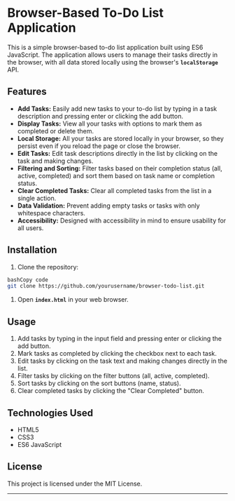 # **Browser-Based To-Do List Application**

This is a simple browser-based to-do list application built using ES6 JavaScript. The application allows users to manage their tasks directly in the browser, with all data stored locally using the browser's **`localStorage`** API.

## **Features**

- **Add Tasks:** Easily add new tasks to your to-do list by typing in a task description and pressing enter or clicking the add button.
- **Display Tasks:** View all your tasks with options to mark them as completed or delete them.
- **Local Storage:** All your tasks are stored locally in your browser, so they persist even if you reload the page or close the browser.
- **Edit Tasks:** Edit task descriptions directly in the list by clicking on the task and making changes.
- **Filtering and Sorting:** Filter tasks based on their completion status (all, active, completed) and sort them based on task name or completion status.
- **Clear Completed Tasks:** Clear all completed tasks from the list in a single action.
- **Data Validation:** Prevent adding empty tasks or tasks with only whitespace characters.
- **Accessibility:** Designed with accessibility in mind to ensure usability for all users.

## **Installation**

1. Clone the repository:

```bash
bashCopy code
git clone https://github.com/yourusername/browser-todo-list.git

```

1. Open **`index.html`** in your web browser.

## **Usage**

1. Add tasks by typing in the input field and pressing enter or clicking the add button.
2. Mark tasks as completed by clicking the checkbox next to each task.
3. Edit tasks by clicking on the task text and making changes directly in the list.
4. Filter tasks by clicking on the filter buttons (all, active, completed).
5. Sort tasks by clicking on the sort buttons (name, status).
6. Clear completed tasks by clicking the "Clear Completed" button.

## **Technologies Used**

- HTML5
- CSS3
- ES6 JavaScript

## **License**

This project is licensed under the MIT License.

---
